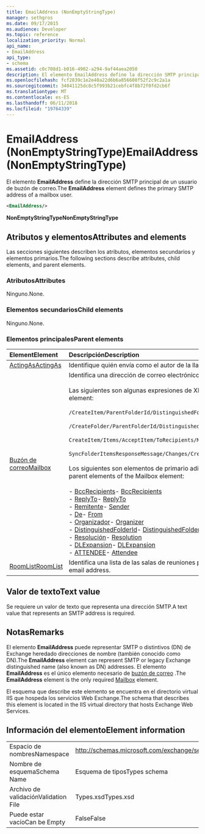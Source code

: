 ```yaml
---
title: EmailAddress (NonEmptyStringType)
manager: sethgros
ms.date: 09/17/2015
ms.audience: Developer
ms.topic: reference
localization_priority: Normal
api_name:
- EmailAddress
api_type:
- schema
ms.assetid: c0c708d1-b016-4902-a294-9af44aea2050
description: El elemento EmailAddress define la dirección SMTP principal de un usuario de buzón de correo.
ms.openlocfilehash: fcf2839c1e2e40a22d6b6a856608f52f2c9c2a1a
ms.sourcegitcommit: 34041125dc8c5f993b21cebfc4f8b72f0fd2cb6f
ms.translationtype: MT
ms.contentlocale: es-ES
ms.lasthandoff: 06/11/2018
ms.locfileid: "19764339"
---
```

# <a name="emailaddress-nonemptystringtype"></a><span data-ttu-id="c65b2-103">EmailAddress (NonEmptyStringType)</span><span class="sxs-lookup"><span data-stu-id="c65b2-103">EmailAddress (NonEmptyStringType)</span></span>

<span data-ttu-id="c65b2-104">El elemento **EmailAddress** define la dirección SMTP principal de un usuario de buzón de correo.</span><span class="sxs-lookup"><span data-stu-id="c65b2-104">The **EmailAddress** element defines the primary SMTP address of a mailbox user.</span></span> 
  
```XML
<EmailAddress/>
```

 <span data-ttu-id="c65b2-105">**NonEmptyStringType**</span><span class="sxs-lookup"><span data-stu-id="c65b2-105">**NonEmptyStringType**</span></span>
## <a name="attributes-and-elements"></a><span data-ttu-id="c65b2-106">Atributos y elementos</span><span class="sxs-lookup"><span data-stu-id="c65b2-106">Attributes and elements</span></span>

<span data-ttu-id="c65b2-107">Las secciones siguientes describen los atributos, elementos secundarios y elementos primarios.</span><span class="sxs-lookup"><span data-stu-id="c65b2-107">The following sections describe attributes, child elements, and parent elements.</span></span>
  
### <a name="attributes"></a><span data-ttu-id="c65b2-108">Atributos</span><span class="sxs-lookup"><span data-stu-id="c65b2-108">Attributes</span></span>

<span data-ttu-id="c65b2-109">Ninguno.</span><span class="sxs-lookup"><span data-stu-id="c65b2-109">None.</span></span>
  
### <a name="child-elements"></a><span data-ttu-id="c65b2-110">Elementos secundarios</span><span class="sxs-lookup"><span data-stu-id="c65b2-110">Child elements</span></span>

<span data-ttu-id="c65b2-111">Ninguno.</span><span class="sxs-lookup"><span data-stu-id="c65b2-111">None.</span></span>
  
### <a name="parent-elements"></a><span data-ttu-id="c65b2-112">Elementos principales</span><span class="sxs-lookup"><span data-stu-id="c65b2-112">Parent elements</span></span>

|<span data-ttu-id="c65b2-113">**Element**</span><span class="sxs-lookup"><span data-stu-id="c65b2-113">**Element**</span></span>|<span data-ttu-id="c65b2-114">**Descripción**</span><span class="sxs-lookup"><span data-stu-id="c65b2-114">**Description**</span></span>|
|:-----|:-----|
|[<span data-ttu-id="c65b2-115">ActingAs</span><span class="sxs-lookup"><span data-stu-id="c65b2-115">ActingAs</span></span>](actingas.md) <br/> |<span data-ttu-id="c65b2-116">Identifique quién envía como el autor de la llamada.</span><span class="sxs-lookup"><span data-stu-id="c65b2-116">Identifies who the caller is sending as.</span></span>  <br/> |
|[<span data-ttu-id="c65b2-117">Buzón de correo</span><span class="sxs-lookup"><span data-stu-id="c65b2-117">Mailbox</span></span>](mailbox.md) <br/> | <span data-ttu-id="c65b2-118">Identifica una dirección de correo electrónico completa resuelta.</span><span class="sxs-lookup"><span data-stu-id="c65b2-118">Identifies a fully resolved e-mail address.</span></span>  <br/><br/><span data-ttu-id="c65b2-119">Las siguientes son algunas expresiones de XPath para este elemento:</span><span class="sxs-lookup"><span data-stu-id="c65b2-119">The following are some XPath expressions to this element:</span></span><br/><br/>`/CreateItem/ParentFolderId/DistinguishedFolderId/Mailbox`<br/><br/>`/CreateFolder/ParentFolderId/DistinguishedFolderId/Mailbox`<br/><br/>`CreateItem/Items/AcceptItem/ToRecipients/Mailbox`<br/><br/>`SyncFolderItemsResponseMessage/Changes/Create/CalendarItem/ConflictingMeetings/AcceptItem/CcRecipients/Mailbox`<br/><br/><span data-ttu-id="c65b2-120">Los siguientes son elementos de primario adicionales del elemento de buzón de correo:</span><span class="sxs-lookup"><span data-stu-id="c65b2-120">The following are additional parent elements of the Mailbox element:</span></span><br/><br/><span data-ttu-id="c65b2-121">- [BccRecipients](bccrecipients.md)</span><span class="sxs-lookup"><span data-stu-id="c65b2-121">- [BccRecipients](bccrecipients.md)</span></span> <br/><span data-ttu-id="c65b2-122">- [ReplyTo](replyto.md)</span><span class="sxs-lookup"><span data-stu-id="c65b2-122">- [ReplyTo](replyto.md)</span></span> <br/><span data-ttu-id="c65b2-123">- [Remitente](sender.md)</span><span class="sxs-lookup"><span data-stu-id="c65b2-123">- [Sender](sender.md)</span></span> <br/><span data-ttu-id="c65b2-124">- [De](from.md)</span><span class="sxs-lookup"><span data-stu-id="c65b2-124">- [From](from.md)</span></span> <br/><span data-ttu-id="c65b2-125">- [Organizador](organizer.md)</span><span class="sxs-lookup"><span data-stu-id="c65b2-125">- [Organizer](organizer.md)</span></span> <br/><span data-ttu-id="c65b2-126">- [DistinguishedFolderId](distinguishedfolderid.md)</span><span class="sxs-lookup"><span data-stu-id="c65b2-126">- [DistinguishedFolderId](distinguishedfolderid.md)</span></span> <br/><span data-ttu-id="c65b2-127">- [Resolución](resolution.md)</span><span class="sxs-lookup"><span data-stu-id="c65b2-127">- [Resolution](resolution.md)</span></span> <br/><span data-ttu-id="c65b2-128">- [DLExpansion](dlexpansion.md)</span><span class="sxs-lookup"><span data-stu-id="c65b2-128">- [DLExpansion](dlexpansion.md)</span></span> <br/><span data-ttu-id="c65b2-129">- [ATTENDEE](attendee.md)</span><span class="sxs-lookup"><span data-stu-id="c65b2-129">- [Attendee](attendee.md)</span></span> <br/> |
|[<span data-ttu-id="c65b2-130">RoomList</span><span class="sxs-lookup"><span data-stu-id="c65b2-130">RoomList</span></span>](roomlist.md) <br/> |<span data-ttu-id="c65b2-131">Identifica una lista de las salas de reuniones por dirección de correo electrónico.</span><span class="sxs-lookup"><span data-stu-id="c65b2-131">Identifies a list of meeting rooms by email address.</span></span>  <br/> |
   
## <a name="text-value"></a><span data-ttu-id="c65b2-132">Valor de texto</span><span class="sxs-lookup"><span data-stu-id="c65b2-132">Text value</span></span>

<span data-ttu-id="c65b2-133">Se requiere un valor de texto que representa una dirección SMTP.</span><span class="sxs-lookup"><span data-stu-id="c65b2-133">A text value that represents an SMTP address is required.</span></span>
  
## <a name="remarks"></a><span data-ttu-id="c65b2-134">Notas</span><span class="sxs-lookup"><span data-stu-id="c65b2-134">Remarks</span></span>

<span data-ttu-id="c65b2-135">El elemento **EmailAddress** puede representar SMTP o distintivos (DN) de Exchange heredado direcciones de nombre (también conocido como DN).</span><span class="sxs-lookup"><span data-stu-id="c65b2-135">The **EmailAddress** element can represent SMTP or legacy Exchange distinguished name (also known as DN) addresses.</span></span> <span data-ttu-id="c65b2-136">El elemento **EmailAddress** es el único elemento necesario de [buzón de correo](mailbox.md) .</span><span class="sxs-lookup"><span data-stu-id="c65b2-136">The **EmailAddress** element is the only required [Mailbox](mailbox.md) element.</span></span> 
  
<span data-ttu-id="c65b2-137">El esquema que describe este elemento se encuentra en el directorio virtual IIS que hospeda los servicios Web Exchange.</span><span class="sxs-lookup"><span data-stu-id="c65b2-137">The schema that describes this element is located in the IIS virtual directory that hosts Exchange Web Services.</span></span>
  
## <a name="element-information"></a><span data-ttu-id="c65b2-138">Información del elemento</span><span class="sxs-lookup"><span data-stu-id="c65b2-138">Element information</span></span>

|||
|:-----|:-----|
|<span data-ttu-id="c65b2-139">Espacio de nombres</span><span class="sxs-lookup"><span data-stu-id="c65b2-139">Namespace</span></span>  <br/> |http://schemas.microsoft.com/exchange/services/2006/types  <br/> |
|<span data-ttu-id="c65b2-140">Nombre de esquema</span><span class="sxs-lookup"><span data-stu-id="c65b2-140">Schema Name</span></span>  <br/> |<span data-ttu-id="c65b2-141">Esquema de tipos</span><span class="sxs-lookup"><span data-stu-id="c65b2-141">Types schema</span></span>  <br/> |
|<span data-ttu-id="c65b2-142">Archivo de validación</span><span class="sxs-lookup"><span data-stu-id="c65b2-142">Validation File</span></span>  <br/> |<span data-ttu-id="c65b2-143">Types.xsd</span><span class="sxs-lookup"><span data-stu-id="c65b2-143">Types.xsd</span></span>  <br/> |
|<span data-ttu-id="c65b2-144">Puede estar vacío</span><span class="sxs-lookup"><span data-stu-id="c65b2-144">Can be Empty</span></span>  <br/> |<span data-ttu-id="c65b2-145">False</span><span class="sxs-lookup"><span data-stu-id="c65b2-145">False</span></span>  <br/> |
   

